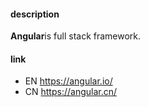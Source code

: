 #### description

**Angular**is full stack framework. 

#### link

- EN https://angular.io/
- CN https://angular.cn/

